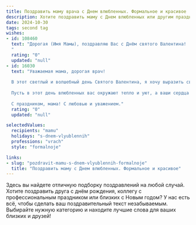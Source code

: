 ```yaml
---
title: Поздравить маму врача с Днем влюбленных. Формальное и красивое
description: Хотите поздравить маму с Днем влюбленных или другим праздником? Наш ИИ создаст незабываемое поздравление, а вы обязательно выделитесь среди других.  
date: 2024-10-30
tags: second tag
wishes:
- id: 108460
  text: "Дорогая (Имя Мамы), поздравляю Вас с Днём святого Валентина!  Искренне желаю Вам крепкого здоровья,  неизменной любви близких и  благополучия. Пусть Ваша самоотверженная работа врача приносит Вам удовлетворение, а  сердце всегда будет полно тепла и радости.  С праздником!
  "
  rating: "0"
  updated: "null"
- id: 16030
  text: "Уважаемая мама, дорогая врач!
  
  В этот светлый и волшебный день Святого Валентина, я хочу выразить свою искреннюю признательность и любовь. Ваш бескорыстный труд, ваша забота и внимание к каждому пациенту – это истинный дар, который вы дарите людям каждый день.
  
  Пусть в этот день влюбленных вас окружают тепло и уют, а ваши сердца наполняются радостью и счастьем. Желаю вам крепкого здоровья, благополучия и всегда оставаться такой же прекрасной и любящей мамой, какой вы есть.
  
  С праздником, мама! С любовью и уважением."
  rating: "0"
  updated: "null"

selectedValues:
  recipients: "mamu"
  holidays: "s-dnem-vlyublennih"
  professions: "vrach"
  style: "formalnoje"

links:
- slug: "pozdravit-mamu-s-dnem-vlyublennih-formalnoje"
  title: "Поздравить маму с Днем влюбленных. Формальное и красивое"
---
```


Здесь вы найдете отличную подборку поздравлений на любой случай.
Хотите поздравить друга с днём рождения, коллегу с профессиональным праздником или близких с Новым годом? У нас есть всё, чтобы сделать ваш поздравительный текст незабываемым. Выбирайте нужную категорию и находите лучшие слова для ваших близких и друзей!
